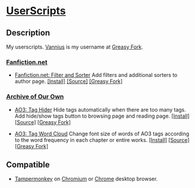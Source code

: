 # [UserScripts](https://github.com/Nellius/UserScripts/)

## Description

My userscripts. [Vannius](https://greasyfork.org/en/users/163551-vannius) is my username at [Greasy Fork](https://greasyfork.org/).

### [Fanfiction.net](https://www.fanfiction.net/)

- [Fanfiction.net: Filter and Sorter](https://github.com/Nellius/UserScripts/tree/master/Fanfiction.net-Filter-and-Sorter)
Add filters and additional sorters to author page. [\[Install\]](https://github.com/Nellius/UserScripts/raw/master/Fanfiction.net-Filter-and-Sorter/fas.user.js) [\[Source\]](https://github.com/Nellius/UserScripts/blob/master/Fanfiction.net-Filter-and-Sorter/fas.user.js) [\[Greasy Fork\]](https://greasyfork.org/ja/scripts/377000-fanfiction-net-filter-and-sorter)

### [Archive of Our Own](https://archiveofourown.org/)

- [AO3: Tag Hider](https://github.com/Nellius/UserScripts/tree/master/AO3-Tag-Hider)
Hide tags automatically when there are too many tags. Add hide/show tags button to browsing page and reading page. [\[Install\]](https://github.com/Nellius/UserScripts/raw/master/AO3-Tag-Hider/th.user.js) [\[Source\]](https://github.com/Nellius/UserScripts/blob/master/AO3-Tag-Hider/th.user.js) [\[Greasy Fork\]](https://greasyfork.org/ja/scripts/369423-ao3-tag-hider)

- [AO3: Tag Word Cloud](https://github.com/Nellius/UserScripts/tree/master/AO3-Tag-Word-Cloud)
Change font size of words of AO3 tags according to the word frequency in each chapter or entire works. [\[Install\]](https://github.com/Nellius/UserScripts/raw/master/AO3-Tag-Word-Cloud/twc.user.js) [\[Source\]](https://github.com/Nellius/UserScripts/blob/master/AO3-Tag-Word-Cloud/twc.user.js) [\[Greasy Fork\]](https://greasyfork.org/ja/scripts/408055-ao3-tag-word-cloud)

## Compatible

- [Tampermonkey](https://chrome.google.com/webstore/detail/tampermonkey/dhdgffkkebhmkfjojejmpbldmpobfkfo) on [Chromium](https://www.chromium.org/Home) or [Chrome](https://www.google.com/chrome/) desktop browser.
